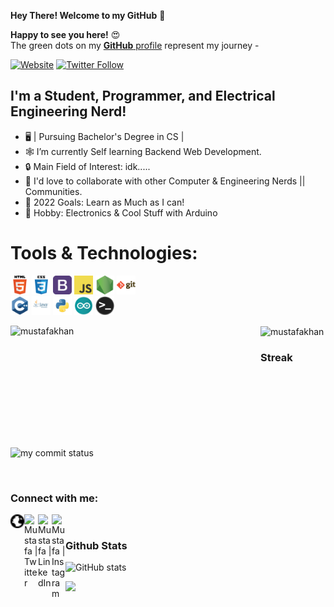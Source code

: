 **Hey There! Welcome to my GitHub** 👋


**Happy to see you here!** 😍 <br> The green dots on my [**GitHub** profile](https://github.com/mustafa-khann) represent my journey -

[![Website](https://img.shields.io/website?label=Mustafakhan.rocks&style=for-the-badge&url=https%3A%2F%2Fcodestackr.com)](https://mustafakhan.rocks)
[![Twitter Follow](https://img.shields.io/twitter/follow/Mustafa_Khan?color=1DA1F2&logo=twitter&style=for-the-badge)](https://twitter.com/intent/follow?original_referer=https%3A%2F%2Fgithub.com%2FMustafa_kh4n&screen_name=mustafa_kh4n)

## I'm a Student, Programmer, and Electrical Engineering Nerd!

- 🖥 | Pursuing Bachelor's Degree in CS |
- 🕸️ I’m currently Self learning Backend Web Development. 
- 🔒 Main Field of Interest: idk.....
- 👯 I'd love to collaborate with other Computer & Engineering Nerds || Communities.
- 🥅 2022 Goals: Learn as Much as I can! 
- 🤖 Hobby: Electronics & Cool Stuff with Arduino

# Tools & Technologies:
<code><img height="30" src="https://raw.githubusercontent.com/github/explore/80688e429a7d4ef2fca1e82350fe8e3517d3494d/topics/html/html.png"></code>
<code><img height="30" src="https://raw.githubusercontent.com/github/explore/80688e429a7d4ef2fca1e82350fe8e3517d3494d/topics/css/css.png"></code>
<code><img height="30" src="https://raw.githubusercontent.com/github/explore/80688e429a7d4ef2fca1e82350fe8e3517d3494d/topics/bootstrap/bootstrap.png"></code>
<code><img height="30" src="https://raw.githubusercontent.com/github/explore/80688e429a7d4ef2fca1e82350fe8e3517d3494d/topics/javascript/javascript.png"></code>
<code><img height="30" src="https://raw.githubusercontent.com/github/explore/80688e429a7d4ef2fca1e82350fe8e3517d3494d/topics/nodejs/nodejs.png"></code>
<code><img height="30" src="https://raw.githubusercontent.com/github/explore/80688e429a7d4ef2fca1e82350fe8e3517d3494d/topics/git/git.png"></code>
<br>
<code><img height="30" src="https://raw.githubusercontent.com/github/explore/80688e429a7d4ef2fca1e82350fe8e3517d3494d/topics/cpp/cpp.png"></code>
<code><img height="30" src="https://raw.githubusercontent.com/github/explore/80688e429a7d4ef2fca1e82350fe8e3517d3494d/topics/java/java.png"></code>
<code><img height="30" src="https://raw.githubusercontent.com/github/explore/80688e429a7d4ef2fca1e82350fe8e3517d3494d/topics/python/python.png"></code>
<code><img height="30" src="https://raw.githubusercontent.com/github/explore/80688e429a7d4ef2fca1e82350fe8e3517d3494d/topics/arduino/arduino.png"></code>
<code><img height="30" src="https://raw.githubusercontent.com/github/explore/80688e429a7d4ef2fca1e82350fe8e3517d3494d/topics/terminal/terminal.png"></code>
<br>
<p>
 <!-- GitHub Statistics!-->
<img align="left" height="195px" width="400px" src="https://github-readme-stats.vercel.app/api?username=mustafa-khann&show_icons=true&count_private=true&show_icons=true&hide=php&bg_color=30,A0A0A0,020104&title_color=fff&text_color=fff" alt="mustafakhan"/>

<!-- Most Languages Used Statistics!-->  
  <img align="center" height="195px" width="350px" src="https://github-readme-stats.vercel.app/api/top-langs/?username=mustafa-khann&layout=compact&hide=php,smarty&bg_color=30,A0A0A0,020104&title_color=fff&text_color=fff" alt="mustafakhan" />
</p>

### Streak
<p align="left">
<img src="https://github-readme-streak-stats.herokuapp.com/?user=Mustafa-khann&theme=ads-juicy-fresh&hide_border=true" alt="my commit status" width="49%" /> 
</p>
<br>

### Connect with me: 
[<img align="left" alt="mustafa.rocks" width="22px" src="https://raw.githubusercontent.com/iconic/open-iconic/master/svg/globe.svg" />][website]
[<img align="left" alt="Mustafa | Twitter" width="22px" src="https://cdn.jsdelivr.net/npm/simple-icons@v3/icons/twitter.svg" />][twitter]
[<img align="left" alt="Mustafa | LinkedIn" width="22px" src="https://cdn.jsdelivr.net/npm/simple-icons@v3/icons/linkedin.svg" />][linkedin]
[<img align="left" alt="Mustafa | Instagram" width="22px" src="https://cdn.jsdelivr.net/npm/simple-icons@v3/icons/instagram.svg" />][instagram]
<br>
### Github Stats
![GitHub stats](https://github-readme-stats.vercel.app/api?username=Mustafa-khann&show_icons=true)


![](https://komarev.com/ghpvc/?username=Mustafa-khann&color=red&label=Profile+Views)

[website]: https://mustafakhan.rocks
[twitter]: https://twitter.com/mustafa_kh4n
[instagram]: https://instagram.com/mustafa.afridi_
[linkedin]: https://www.linkedin.com/in/mustafa-kh4n/
